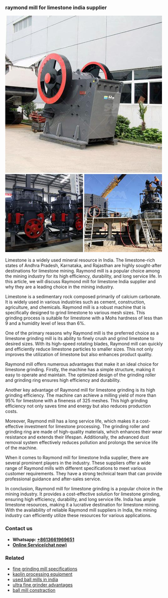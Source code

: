 <h3>raymond mill for limestone india supplier</h3><img src='1708663550.jpg' alt=''><p>Limestone is a widely used mineral resource in India. The limestone-rich states of Andhra Pradesh, Karnataka, and Rajasthan are highly sought-after destinations for limestone mining. Raymond mill is a popular choice among the mining industry for its high efficiency, durability, and long service life. In this article, we will discuss Raymond mill for limestone India supplier and why they are a leading choice in the mining industry.</p><p>Limestone is a sedimentary rock composed primarily of calcium carbonate. It is widely used in various industries such as cement, construction, agriculture, and chemicals. Raymond mill is a robust machine that is specifically designed to grind limestone to various mesh sizes. This grinding process is suitable for limestone with a Mohs hardness of less than 9 and a humidity level of less than 6%.</p><p>One of the primary reasons why Raymond mill is the preferred choice as a limestone grinding mill is its ability to finely crush and grind limestone to desired sizes. With its high-speed rotating blades, Raymond mill can quickly and efficiently reduce limestone particles to smaller sizes. This not only improves the utilization of limestone but also enhances product quality.</p><p>Raymond mill offers numerous advantages that make it an ideal choice for limestone grinding. Firstly, the machine has a simple structure, making it easy to operate and maintain. The optimized design of the grinding roller and grinding ring ensures high efficiency and durability.</p><p>Another key advantage of Raymond mill for limestone grinding is its high grinding efficiency. The machine can achieve a milling yield of more than 95% for limestone with a fineness of 325 meshes. This high grinding efficiency not only saves time and energy but also reduces production costs.</p><p>Moreover, Raymond mill has a long service life, which makes it a cost-effective investment for limestone processing. The grinding roller and grinding ring are made of high-quality materials, which enhances their wear resistance and extends their lifespan. Additionally, the advanced dust removal system effectively reduces pollution and prolongs the service life of the machine.</p><p>When it comes to Raymond mill for limestone India supplier, there are several prominent players in the industry. These suppliers offer a wide range of Raymond mills with different specifications to meet various customer requirements. They have a strong technical team that can provide professional guidance and after-sales service.</p><p>In conclusion, Raymond mill for limestone grinding is a popular choice in the mining industry. It provides a cost-effective solution for limestone grinding, ensuring high efficiency, durability, and long service life. India has ample limestone resources, making it a lucrative destination for limestone mining. With the availability of reliable Raymond mill suppliers in India, the mining industry can efficiently utilize these resources for various applications.</p><h3>Contact us</h3><ul><li><strong>Whatsapp:&nbsp;<a href="https://wa.me/8613661969651">+8613661969651</a></strong></li><li><a href="https://swt.shibang-china.com/?git&amp;zhl&amp;raymond mill for limestone india supplier"><strong>Online Service(chat now)</strong></a></li></ul><h3>Related</h3><ul><li><a href='fine grinding mill specifications.md'>fine grinding mill specifications</a></li><li><a href='kaolin processing equipment.md'>kaolin processing equipment</a></li><li><a href='used ball mills in india.md'>used ball mills in india</a></li><li><a href='ultra fine grinder advantages.md'>ultra fine grinder advantages</a></li><li><a href='ball mill constraction.md'>ball mill constraction</a></li></ul>